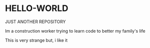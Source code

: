 # HELLO-WORLD
JUST ANOTHER REPOSITORY

Im a construction worker trying to learn code to better my family's life

This is very strange but, i like it
